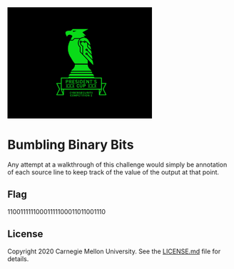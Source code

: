 <img src="../../../logo.png" height="250px">

# Bumbling Binary Bits

Any attempt at a walkthrough of this challenge would simply be annotation of each source line to keep track of the value
of the output at that point.

## Flag

11001111110001111100011011001110

## License
Copyright 2020 Carnegie Mellon University. See the [LICENSE.md](../../../LICENSE.md) file for details.